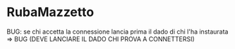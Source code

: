 # RubaMazzetto

BUG:
se chi accetta la connessione lancia prima il dado di chi l'ha instaurata => BUG (DEVE LANCIARE IL DADO CHI PROVA A CONNETTERSI) 